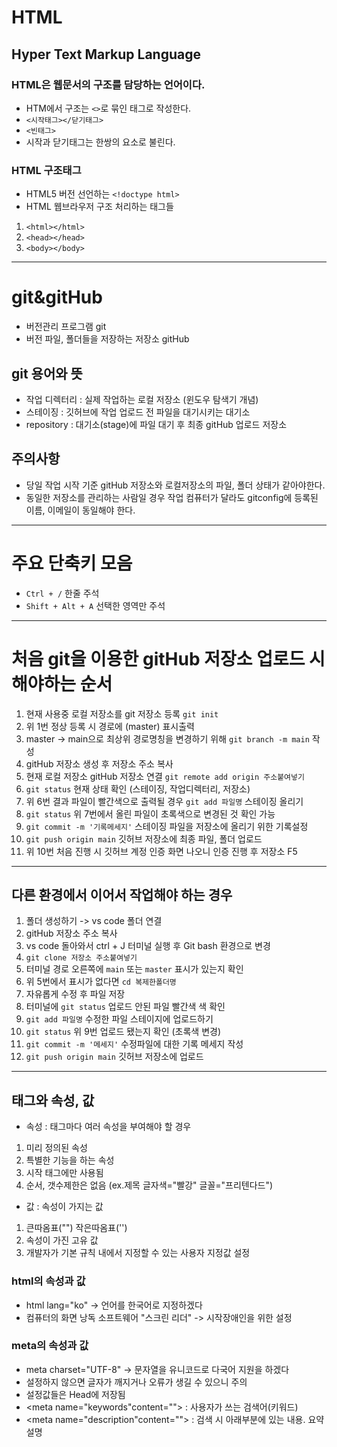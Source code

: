# HTML
## Hyper Text Markup Language
### HTML은 웹문서의 구조를 담당하는 언어이다.
* HTM에서 구조는 `<>`로 묶인 태그로 작성한다.
* `<시작태그></닫기태그>`
* `<빈태그>`
* 시작과 닫기태그는 한쌍의 요소로 불린다.
### HTML 구조태그
* HTML5 버전 선언하는 `<!doctype html>`
* HTML 웹브라우저 구조 처리하는 태그들
1. `<html></html>`
2. `<head></head>`
3. `<body></body>`
----
# git&gitHub
* 버전관리 프로그램 git
* 버전 파일, 폴더들을 저장하는 저장소 gitHub
## git 용어와 뜻
* 작업 디렉터리 : 실제 작업하는 로컬 저장소 (윈도우 탐색기 개념)
* 스테이징 : 깃허브에 작업 업로드 전 파일을 대기시키는 대기소
* repository : 대기소(stage)에 파일 대기 후 최종 gitHub 업로드 저장소
## 주의사항
* 당일 작업 시작 기준 gitHub 저장소와 로컬저장소의 파일, 폴더 상태가 같아야한다.
* 동일한 저장소를 관리하는 사람일 경우 작업 컴퓨터가 달라도 gitconfig에 등록된 이름, 이메일이 동일해야 한다.
----
# 주요 단축키 모음
* `Ctrl + /` 한줄 주석
* `Shift + Alt + A` 선택한 영역만 주석
----
# 처음 git을 이용한 gitHub 저장소 업로드 시 해야하는 순서
1. 현재 사용중 로컬 저장소를 git 저장소 등록 `git init`
2. 위 1번 정상 등록 시 경로에 (master) 표시출력
3. master -> main으로 최상위 경로명칭을 변경하기 위해 `git branch -m main` 작성
4. gitHub 저장소 생성 후 저장소 주소 복사
5. 현재 로컬 저장소 gitHub 저장소 연결 `git remote add origin 주소붙여넣기`
6. `git status` 현재 상태 확인 (스테이징, 작업디렉터리, 저장소)
7. 위 6번 결과 파일이 빨간색으로 출력될 경우 `git add 파일명` 스테이징 올리기
8. `git status` 위 7번에서 올린 파일이 초록색으로 변경된 것 확인 가능
9. `git commit -m '기록메세지'` 스테이징 파일을 저장소에 올리기 위한 기록설정
10. `git push origin main` 깃허브 저장소에 최종 파일, 폴더 업로드
11. 위 10번 처음 진행 시 깃허브 계정 인증 화면 나오니 인증 진행 후 저장소 F5
----
## 다른 환경에서 이어서 작업해야 하는 경우
1. 폴더 생성하기 -> vs code 폴더 연결
2. gitHub 저장소 주소 복사
3. vs code 돌아와서 ctrl + J 터미널 실행 후 Git bash 환경으로 변경
4. `git clone 저장소 주소붙여넣기`
5. 터미널 경로 오른쪽에 `main` 또는 `master` 표시가 있는지 확인
6. 위 5번에서 표시가 없다면 `cd 복제한폴더명`
7. 자유롭게 수정 후 파일 저장
8. 터미널에 `git status` 업로드 안된 파일 빨간색 색 확인
9. `git add 파일명` 수정한 파일 스테이지에 업로드하기
10. `git status` 위 9번 업로드 됐는지 확인 (초록색 변경)
11. `git commit -m '메세지'` 수정파일에 대한 기록 메세지 작성
12. `git push origin main` 깃허브 저장소에 업로드
----
## 태그와 속성, 값
* 속성 : 태그마다 여러 속성을 부여해야 할 경우
1. 미리 정의된 속성
2. 특별한 기능을 하는 속성
3. 시작 태그에만 사용됨
4. 순서, 갯수제한은 없음 (ex.제목 글자색="빨강" 글꼴="프리텐다드")
* 값 : 속성이 가지는 값
1. 큰따옴표("") 작은따옴표('')
2. 속성이 가진 고유 값
3. 개발자가 기본 규칙 내에서 지정할 수 있는 사용자 지정값 설정
### html의 속성과 값
* html lang="ko" -> 언어를 한국어로 지정하겠다
* 컴퓨터의 화면 낭독 소프트웨어 "스크린 리더" -> 시작장애인을 위한 설정
### meta의 속성과 값
* meta charset="UTF-8" -> 문자열을 유니코드로 다국어 지원을 하겠다
* 설정하지 않으면 글자가 깨지거나 오류가 생길 수 있으니 주의
* 설정값들은 Head에 저장됨
* <meta name="keywords"content=""> : 사용자가 쓰는 검색어(키워드)
* <meta name="description"content=""> : 검색 시 아래부분에 있는 내용. 요약설명